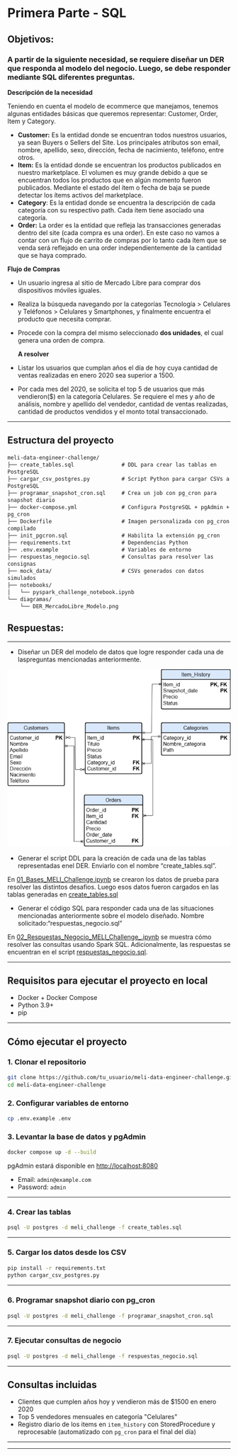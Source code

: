 #  Primera Parte - SQL

## **Objetivos:**

### A partir de la siguiente necesidad, se requiere diseñar un DER que responda al modelo del negocio. Luego, se debe responder mediante SQL diferentes preguntas.  

**Descripción de la necesidad**

Teniendo en cuenta el modelo de ecommerce que manejamos, tenemos algunas entidades básicas que queremos representar: Customer, Order, Item y Category. 

- **Customer:** Es la entidad donde se encuentran todos nuestros usuarios, ya sean Buyers o Sellers del Site. Los principales atributos son email, nombre, apellido, sexo, dirección, fecha de nacimiento, teléfono, entre otros. 
- **Item:** Es la entidad donde se encuentran los productos publicados en nuestro marketplace. El volumen es muy grande debido a que se encuentran todos los productos que en algún momento fueron publicados. Mediante el estado del ítem o fecha de baja se puede detectar los ítems activos del marketplace.  
- **Category**: Es la entidad donde se encuentra la descripción de cada categoría con su respectivo path. Cada ítem tiene asociado una categoría. 
- **Order:** La order es la entidad que refleja las transacciones generadas dentro del site (cada compra es una order). En este caso no vamos a contar con un flujo de carrito de compras por lo tanto cada ítem que se venda será reflejado en una order independientemente de la cantidad que se haya comprado.

**Flujo de Compras**
- Un usuario ingresa al sitio de Mercado Libre para comprar dos dispositivos móviles iguales. 
- Realiza la búsqueda navegando por la categorías Tecnología > Celulares y Teléfonos > Celulares y Smartphones, y finalmente encuentra el producto que necesita comprar. 
- Procede con la compra del mismo seleccionado **dos unidades**, el cual genera una orden de compra.

  **A resolver**

- Listar los usuarios que cumplan años el día de hoy cuya cantidad de ventas realizadas en enero 2020 sea superior a 1500. 
- Por cada mes del 2020, se solicita el top 5 de usuarios que más vendieron($) en la categoría Celulares. Se requiere el mes y año de análisis, nombre y apellido del vendedor, cantidad de ventas realizadas, cantidad de productos vendidos y el monto total transaccionado. 

---



##  Estructura del proyecto

```
meli-data-engineer-challenge/
├── create_tables.sql               # DDL para crear las tablas en PostgreSQL
├── cargar_csv_postgres.py          # Script Python para cargar CSVs a PostgreSQL
├── programar_snapshot_cron.sql     # Crea un job con pg_cron para snapshot diario
├── docker-compose.yml              # Configura PostgreSQL + pgAdmin + pg_cron
├── Dockerfile                      # Imagen personalizada con pg_cron compilado
├── init_pgcron.sql                 # Habilita la extensión pg_cron
├── requirements.txt                # Dependencias Python
├── .env.example                    # Variables de entorno
├── respuestas_negocio.sql          # Consultas para resolver las consignas
├── mock_data/                      # CSVs generados con datos simulados
├── notebooks/
│   └── pyspark_challenge_notebook.ipynb
└── diagramas/
    └── DER_MercadoLibre_Modelo.png
```

## **Respuestas:**

---

-  Diseñar un DER del modelo de datos que logre responder cada una de laspreguntas mencionadas anteriormente.



![DER_MercadoLibre_Modelo](diagramas/DER_MercadoLibre_Modelo.png)



- Generar el script DDL para la creación de cada una de las tablas representadas enel DER. Enviarlo con el nombre “create_tables.sql”.



En [01_Bases_MELI_Challenge.ipynb](https://github.com/Arnold-Acuna-Pestana/meli-data-engineer-challenge/blob/main/notebooks/01_Bases_MELI_Challenge.ipynb) se crearon los datos de prueba para resolver las distintos desafios. Luego esos datos fueron cargados en las tablas generadas en [create_tables.sql](https://github.com/Arnold-Acuna-Pestana/meli-data-engineer-challenge/blob/main/create_tables.sql)




- Generar el código SQL para responder cada una de las situaciones mencionadas anteriormente sobre el modelo diseñado. Nombre solicitado:“respuestas_negocio.sql”



En [02_Respuestas_Negocio_MELI_Challenge_.ipynb](https://github.com/Arnold-Acuna-Pestana/meli-data-engineer-challenge/blob/main/notebooks/02_Respuestas_Negocio_MELI_Challenge_.ipynb) se muestra cómo resolver las consultas usando Spark SQL. Adicionalmente, las respuestas se encuentran en el script [respuestas_negocio.sql](https://github.com/Arnold-Acuna-Pestana/meli-data-engineer-challenge/blob/main/respuestas_negocio.sql). 

---


##  Requisitos para ejecutar el proyecto en local

- Docker + Docker Compose
- Python 3.9+
- pip

---

##  Cómo ejecutar el proyecto

### 1. Clonar el repositorio

```bash
git clone https://github.com/tu_usuario/meli-data-engineer-challenge.git
cd meli-data-engineer-challenge
```

### 2. Configurar variables de entorno

```bash
cp .env.example .env
```

### 3. Levantar la base de datos y pgAdmin

```bash
docker compose up -d --build
```

pgAdmin estará disponible en [http://localhost:8080](http://localhost:8080)

- Email: `admin@example.com`
- Password: `admin`

---

### 4. Crear las tablas

```bash
psql -U postgres -d meli_challenge -f create_tables.sql
```

---

### 5. Cargar los datos desde los CSV

```bash
pip install -r requirements.txt
python cargar_csv_postgres.py
```

---

### 6. Programar snapshot diario con pg_cron

```bash
psql -U postgres -d meli_challenge -f programar_snapshot_cron.sql
```

---

### 7. Ejecutar consultas de negocio

```bash
psql -U postgres -d meli_challenge -f respuestas_negocio.sql
```

---

##  Consultas incluidas

- Clientes que cumplen años hoy y vendieron más de $1500 en enero 2020
- Top 5 vendedores mensuales en categoría "Celulares"
- Registro diario de los items en `item_history` con StoredProcedure y reprocesable (automatizado con `pg_cron` para el final del día)

---


---
